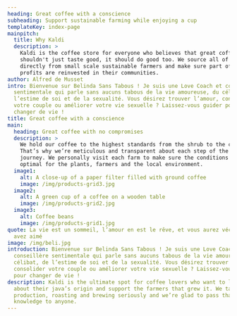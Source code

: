 ```yaml
---
heading: Great coffee with a conscience
subheading: Support sustainable farming while enjoying a cup
templateKey: index-page
mainpitch:
  title: Why Kaldi
  description: >
    Kaldi is the coffee store for everyone who believes that great coffee
    shouldn't just taste good, it should do good too. We source all of our beans
    directly from small scale sustainable farmers and make sure part of the
    profits are reinvested in their communities.
author: Alfred de Musset
intro: Bienvenue sur Belinda Sans Tabous ! Je suis une Love Coach et conseillère
  sentimentale qui parle sans aucuns tabous de la vie amoureuse, du célibat, de
  l’estime de soi et de la sexualité. Vous désirez trouver l’amour, consolider
  votre couple ou améliorer votre vie sexuelle ? Laissez-vous guider pour
  changer de vie !
title: Great coffee with a conscience
main:
  heading: Great coffee with no compromises
  description: >
    We hold our coffee to the highest standards from the shrub to the cup.
    That’s why we’re meticulous and transparent about each step of the coffee’s
    journey. We personally visit each farm to make sure the conditions are
    optimal for the plants, farmers and the local environment.
  image1:
    alt: A close-up of a paper filter filled with ground coffee
    image: /img/products-grid3.jpg
  image2:
    alt: A green cup of a coffee on a wooden table
    image: /img/products-grid2.jpg
  image3:
    alt: Coffee beans
    image: /img/products-grid1.jpg
quote: La vie est un sommeil, l’amour en est le rêve, et vous aurez vécu si vous
  avez aimé
image: /img/beli.jpg
introduction: Bienvenue sur Belinda Sans Tabous ! Je suis une Love Coach et
  conseillère sentimentale qui parle sans aucuns tabous de la vie amoureuse, du
  célibat, de l’estime de soi et de la sexualité. Vous désirez trouver l’amour,
  consolider votre couple ou améliorer votre vie sexuelle ? Laissez-vous guider
  pour changer de vie !
description: Kaldi is the ultimate spot for coffee lovers who want to learn
  about their java’s origin and support the farmers that grew it. We take coffee
  production, roasting and brewing seriously and we’re glad to pass that
  knowledge to anyone.
---
```

